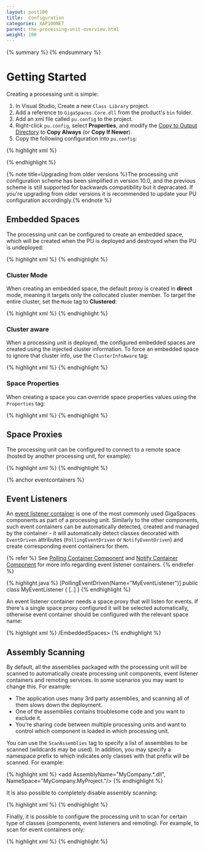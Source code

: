 ```yaml
---
layout: post100
title:  Configuration
categories: XAP100NET
parent: the-processing-unit-overview.html
weight: 100
---
```


{% summary %}  {% endsummary %}

# Getting Started

Creating a processing unit is simple:

1. In Visual Studio, Create a new `Class Library` project.
2. Add a reference to `GigaSpaces.Core.dll` from the product's `bin` folder.
3. Add an xml file called `pu.config` to the project.
4. Right-click `pu.config`, select **Properties**, and modify the [Copy to Output Directory](http://msdn.microsoft.com/en-us/library/0c6xyb66%28v=vs.100%29.aspx) to **Copy Always** (or **Copy If Newer**).
5. Copy the following configuration into `pu.config`:

{% highlight xml %}
<?xml version="1.0" encoding="utf-8" ?>
<configuration>
  <configSections>
    <section name="ProcessingUnit" type="GigaSpaces.XAP.Configuration.ProcessingUnitConfigurationSection, GigaSpaces.Core"/>
  </configSections>
  <ProcessingUnit>
    <!-- Processing unit configuration goes here -->
  </ProcessingUnit>
</configuration>
{% endhighlight %}

{% note title=Upgrading from older versions %}The processing unit configuration scheme has been simplified in version 10.0, and the previous scheme is still supported for backwards compatibility but it depracated. If you're upgrading from older versions it is recommended to update your PU configuration accordingly.{% endnote %}

# Embedded Spaces

The processing unit can be configured to create an embedded space, which will be created when the PU is deployed and destroyed when the PU is undeployed:

{% highlight xml %}
<ProcessingUnit>
  <EmbeddedSpaces>
    <add Name="MySpace"/>
  </EmbeddedSpaces>
</ProcessingUnit>
{% endhighlight %}

### Cluster Mode

When creating an embedded space, the default proxy is created in **direct** mode, meaning it targets only the collocated cluster member. To target the entire cluster, set the `Mode` tag to **Clustered**:

{% highlight xml %}
<ProcessingUnit>
  <EmbeddedSpaces>
    <add Name="MySpace" Mode="Clustered"/>
  </EmbeddedSpaces>
</ProcessingUnit>
{% endhighlight %}

### Cluster aware

When a processing unit is deployed, the configured embedded spaces are created using the injected cluster information. To force an embedded space to ignore that cluster info, use the `ClusterInfoAware` tag:

{% highlight xml %}
<ProcessingUnit>
  <EmbeddedSpaces>
    <add Name="MySpace" ClusterInfoAware="false"/>
  </EmbeddedSpaces>
</ProcessingUnit>
{% endhighlight %}

### Space Properties

When creating a space you can override space properties values using the `Properties` tag:

{% highlight xml %}
<ProcessingUnit>
  <EmbeddedSpaces>
    <add Name="MySpace">
      <Properties>
        <add Name="space-config.engine.cache_policy" Value="0"/>
        <add Name="space-config.engine.cache_size" Value="100"/>
      </Properties>
    </add>
  </EmbeddedSpaces>
</ProcessingUnit>
{% endhighlight %}

# Space Proxies

The processing unit can be configured to connect to a remote space (hosted by another processing unit, for example):

{% highlight xml %}
<ProcessingUnit>
  <SpaceProxies>
    <add Name="MySpace"/>
  </SpaceProxies>
</ProcessingUnit>
{% endhighlight %}

{% anchor eventcontainers %}

# Event Listeners

An [event listener container](./event-processing.html) is one of the most commonly used GigaSpaces components as part of a processing unit. Similarly to the other components, such event containers can be automatically detected, created and managed by the container - 
it will automatically detect classes decorated with `EventDriven` attributes (`PollingEventDriven` or `NotifyEventDriven`) and create corresponding event containers for them.

{% refer %}
See [Polling Container Component](./polling-container.html) and [Notify Container Component](./notify-container.html) for more info regarding event listener containers.
{% endrefer %}

{% highlight java %}
[PollingEventDriven(Name="MyEventListener")]
public class MyEventListener
{
    [..]
}
{% endhighlight %}

An event listener container needs a space proxy that will listen for events. If there's a single space proxy configured it will be selected automatically, otherwise event container should be configured with the relevant space name:

{% highlight xml %}
<ProcessingUnit>
  <EmbeddedSpaces>
    <add Name="Foo"/>
  /EmbeddedSpaces>
  <SpaceProxies>
    <add Name="Bar"/>
  </SpaceProxies>
  <EventContainers>
    <add Name="MyEventListener" SpaceProxyName="Foo"/>
  </EventContainers>
</ProcessingUnit>
{% endhighlight %}

# Assembly Scanning

By default, all the assemblies packaged with the processing unit will be scanned to automatically create processing unit components, event listener containers and remoting services. In some scenarios you may want to change this. For example:

* The application uses many 3rd party assemblies, and scanning all of them slows down the deployment.
* One of the assemblies contains troublesome code and you want to exclude it.
* You're sharing code between multiple processing units and want to control which component is loaded in which processing unit.

You can use the `ScanAssemblies` tag to specify a list of assemblies to be scanned (wildcards may be used). In addition, you may specify a namespace prefix to which indicates only classes with that prefix will be scanned. For example:

{% highlight xml %}
<ProcessingUnit>
  <ScanAssemblies>
    <!-- Scan all assemblies starting with 'Foo.Bar.' -->
    <add AssemblyName="Foo.Bar.*.dll" />
    <!-- Scan all assemblies starting with 'MyCompany.' for classes starting with 'MyCompany.MyProject.'  -->
    <add AssemblyName="MyCompany.*.dll", NameSpace="MyCompany.MyProject."/>
  </ScanAssemblies>
</ProcessingUnit>
{% endhighlight %}

It is also possible to completely disable assembly scanning:

{% highlight xml %}
<ProcessingUnit>
  <ScanAssemblies Disabled="true"/>
</ProcessingUnit>
{% endhighlight %}


Finally, it is possible to configure the processing unit to scan for certain type of classes (components, event listeners and remoting). For example, to scan for event containers only:

{% highlight xml %}
<ProcessingUnit ScanRemotingServices="false" ScanBasicComponents="false" ScanEventContainers="true">
    <!-- Can be used in combination with ScanAssemblies -->
</ProcessingUnit>
{% endhighlight %}
